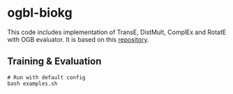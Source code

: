 # ogbl-biokg

This code includes implementation of TransE, DistMult, ComplEx and RotatE with OGB evaluator. It is based on this [repository](https://github.com/DeepGraphLearning/KnowledgeGraphEmbedding).

## Training & Evaluation

```
# Run with default config
bash examples.sh
```